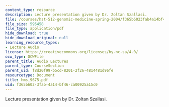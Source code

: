 ```yaml
---
content_type: resource
description: Lecture presentation given by Dr. Zoltan Szallasi.
file: /courses/hst-512-genomic-medicine-spring-2004/f365b6023fab4a14bf46ca00925a15c0_hms_9675.pdf
file_size: 595458
file_type: application/pdf
hide_download: true
hide_download_original: null
learning_resource_types:
- Lecture Audio
license: https://creativecommons.org/licenses/by-nc-sa/4.0/
ocw_type: OCWFile
parent_title: Audio Lectures
parent_type: CourseSection
parent_uid: f8d20f99-b5cd-8201-2f26-4814481d96fe
resourcetype: Document
title: hms_9675.pdf
uid: f365b602-3fab-4a14-bf46-ca00925a15c0
---
```

Lecture presentation given by Dr. Zoltan Szallasi.